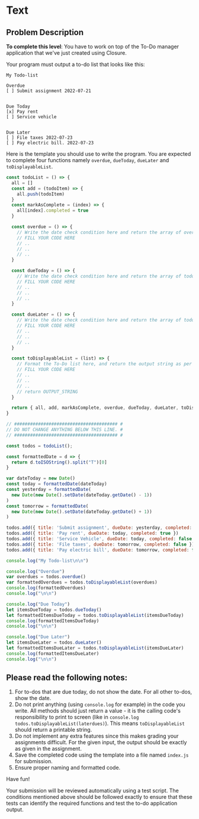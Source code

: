 # Text

## Problem Description
**To complete this level**: You have to work on top of the To-Do manager application that we've just created using Closure.

Your program must output a to-do list that looks like this:

```
My Todo-list

Overdue
[ ] Submit assignment 2022-07-21


Due Today
[x] Pay rent
[ ] Service vehicle


Due Later
[ ] File taxes 2022-07-23
[ ] Pay electric bill. 2022-07-23
```

Here is the template you should use to write the program. You are expected to complete four functions namely `overdue`, `dueToday`, `dueLater` and `toDisplayableList`. 

```javascript
const todoList = () => {
  all = []
  const add = (todoItem) => {
    all.push(todoItem)
  }
  const markAsComplete = (index) => {
    all[index].completed = true
  }

  const overdue = () => {
    // Write the date check condition here and return the array of overdue items accordingly.
    // FILL YOUR CODE HERE
    // ..
    // ..
    // ..
  }

  const dueToday = () => {
    // Write the date check condition here and return the array of todo items that are due today accordingly.
    // FILL YOUR CODE HERE
    // ..
    // ..
    // ..
  }

  const dueLater = () => {
    // Write the date check condition here and return the array of todo items that are due later accordingly.
    // FILL YOUR CODE HERE
    // ..
    // ..
    // ..
  }

  const toDisplayableList = (list) => {
    // Format the To-Do list here, and return the output string as per the format given above.
    // FILL YOUR CODE HERE
    // ..
    // ..
    // ..
    // return OUTPUT_STRING
  }

  return { all, add, markAsComplete, overdue, dueToday, dueLater, toDisplayableList };
}

// ####################################### #
// DO NOT CHANGE ANYTHING BELOW THIS LINE. #
// ####################################### #

const todos = todoList();

const formattedDate = d => {
  return d.toISOString().split("T")[0]
}

var dateToday = new Date()
const today = formattedDate(dateToday)
const yesterday = formattedDate(
  new Date(new Date().setDate(dateToday.getDate() - 1))
)
const tomorrow = formattedDate(
  new Date(new Date().setDate(dateToday.getDate() + 1))
)

todos.add({ title: 'Submit assignment', dueDate: yesterday, completed: false })
todos.add({ title: 'Pay rent', dueDate: today, completed: true })
todos.add({ title: 'Service Vehicle', dueDate: today, completed: false })
todos.add({ title: 'File taxes', dueDate: tomorrow, completed: false })
todos.add({ title: 'Pay electric bill', dueDate: tomorrow, completed: false })

console.log("My Todo-list\n\n")

console.log("Overdue")
var overdues = todos.overdue()
var formattedOverdues = todos.toDisplayableList(overdues)
console.log(formattedOverdues)
console.log("\n\n")

console.log("Due Today")
let itemsDueToday = todos.dueToday()
let formattedItemsDueToday = todos.toDisplayableList(itemsDueToday)
console.log(formattedItemsDueToday)
console.log("\n\n")

console.log("Due Later")
let itemsDueLater = todos.dueLater()
let formattedItemsDueLater = todos.toDisplayableList(itemsDueLater)
console.log(formattedItemsDueLater)
console.log("\n\n")
```


## Please read the following notes:

1.  For to-dos that are due today, do not show the date. For all other to-dos, show the date.
2.  Do not print anything (using  `console.log`  for example) in the code you write. All methods should just return a value - it is the calling code's responsibility to print to screen (like in  `console.log todos.toDisplayableList(laterdues)`). This means  `toDisplayableList`  should return a printable string.
3.  Do not implement any extra features since this makes grading your assignments difficult. For the given input, the output should be exactly as given in the assignment.
4. Save the completed code using the template into a file named `index.js` for submission.
5.  Ensure proper naming and formatted code.

Have fun!

Your submission will be reviewed automatically using a test script. The conditions mentioned above should be followed exactly to ensure that these tests can identify the required functions and test the to-do application output.

